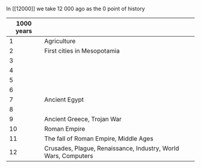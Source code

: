 ---
---

In [[12000]] we take 12 000 ago as the 0 point of history 

| 1000 years |                                                                |
| ---------- | -------------------------------------------------------------- |
| 1          | Agriculture                                                    |
| 2          | First cities in Mesopotamia                                    |
| 3          |                                                                |
| 4          |                                                                |
| 5          |                                                                |
| 6          |                                                               |
| 7          | Ancient Egypt                                        |
| 8          |                                                                |
| 9          | Ancient Greece, Trojan War                                     |
| 10         | Roman Empire                                                   |
| 11         | The fall of Roman Empire, Middle Ages                          |
| 12         | Crusades, Plague, Renaissance, Industry, World Wars, Computers |



